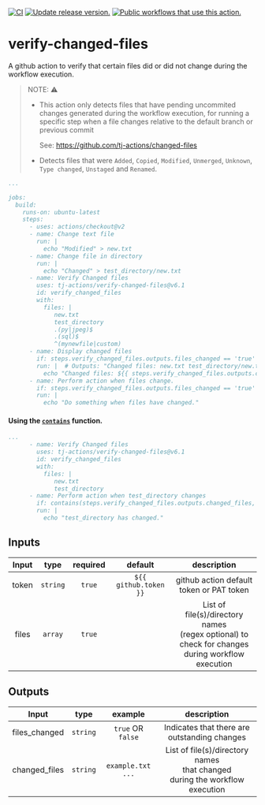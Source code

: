 [![CI](https://github.com/tj-actions/verify-changed-files/workflows/CI/badge.svg)](https://github.com/tj-actions/verify-changed-files/actions?query=workflow%3ACI)
[![Update release version.](https://github.com/tj-actions/verify-changed-files/workflows/Update%20release%20version./badge.svg)](https://github.com/tj-actions/verify-changed-files/actions?query=workflow%3A%22Update+release+version.%22) 
<a href="https://github.com/search?q=tj-actions+verify-changed-files+path%3A.github%2Fworkflows+language%3AYAML&type=code" target="_blank" title="Public workflows that use this action."><img src="https://img.shields.io/endpoint?url=https%3A%2F%2Fapi-git-master.endbug.vercel.app%2Fapi%2Fgithub-actions%2Fused-by%3Faction%3Dtj-actions%2Fverify-changed-files%26badge%3Dtrue" alt="Public workflows that use this action."></a>

# verify-changed-files
A github action to verify that certain files did or did not change during the workflow execution.


> NOTE: :warning:
> * This action only detects files that have pending uncommited changes generated during the workflow execution, for running a specific step when a file changes relative to the default branch or previous commit
> 
>      See: https://github.com/tj-actions/changed-files
> * Detects files that were `Added`, `Copied`, `Modified`, `Unmerged`, `Unknown`, `Type changed`, `Unstaged` and `Renamed`.


```yaml
...

jobs:
  build:
    runs-on: ubuntu-latest
    steps:
      - uses: actions/checkout@v2
      - name: Change text file
        run: |
          echo "Modified" > new.txt
      - name: Change file in directory
        run: |
          echo "Changed" > test_directory/new.txt
      - name: Verify Changed files
        uses: tj-actions/verify-changed-files@v6.1
        id: verify_changed_files
        with:
          files: |
             new.txt
             test_directory
             .(py|jpeg)$
             .(sql)$
             ^(mynewfile|custom)
      - name: Display changed files
        if: steps.verify_changed_files.outputs.files_changed == 'true'
        run: |  # Outputs: "Changed files: new.txt test_directory/new.txt"
          echo "Changed files: ${{ steps.verify_changed_files.outputs.changed_files }}"
      - name: Perform action when files change.
        if: steps.verify_changed_files.outputs.files_changed == 'true'
        run: |
          echo "Do something when files have changed."
```


#### Using the [`contains`](https://docs.github.com/en/actions/reference/context-and-expression-syntax-for-github-actions#contains) function. 

```yaml
...
      - name: Verify Changed files
        uses: tj-actions/verify-changed-files@v6.1
        id: verify_changed_files
        with:
          files: |
             new.txt
             test_directory
      - name: Perform action when test_directory changes
        if: contains(steps.verify_changed_files.outputs.changed_files, 'test_directory')
        run: |
          echo "test_directory has changed."
```



## Inputs

|   Input       |    type     |  required      |  default                      |  description               |
|:-------------:|:-----------:|:--------------:|:-----------------------------:|:--------------------------:|
| token         |  `string`   |    `true`     | `${{ github.token }}`  <br/>  | github action default token or PAT token |
| files         |  `array`   |    `true`     |                               | List of file(s)/directory names <br/> (regex optional) to check for changes <br/> during workflow execution |


## Outputs

|   Input       |    type     |  example      |  description               |
|:-------------:|:-----------:|:-------------:|:--------------------------:|
| files_changed |  `string`  |  `true` OR `false`       | Indicates that there are outstanding changes |
| changed_files |  `string`    |  `example.txt ...`      | List of file(s)/directory names <br/> that changed <br/> during the workflow execution |
